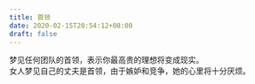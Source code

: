 ```yaml
---
title: 首领
date: 2020-02-15T20:54:12+08:00
draft: false
---
```


梦见任何团队的首领，表示你最高贵的理想将变成现实。<br>
女人梦见自己的丈夫是首领，由于嫉妒和竞争，她的心里将十分厌烦。<br>
